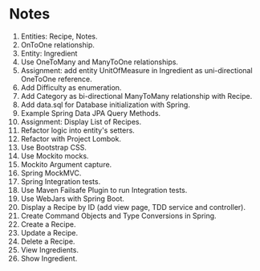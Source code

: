 # Notes

1. Entities: Recipe, Notes.
2. OnToOne relationship.
3. Entity: Ingredient
4. Use OneToMany and ManyToOne relationships.
5. Assignment: add entity UnitOfMeasure in Ingredient as uni-directional OneToOne reference.
6. Add Difficulty as enumeration.
7. Add Category as bi-directional ManyToMany relationship with Recipe.
8. Add data.sql for Database initialization with Spring.
9. Example Spring Data JPA Query Methods.
10. Assignment: Display List of Recipes.
11. Refactor logic into entity's setters.
12. Refactor with Project Lombok.
13. Use Bootstrap CSS.
14. Use Mockito mocks.
15. Mockito Argument capture.
16. Spring MockMVC.
17. Spring Integration tests.
18. Use Maven Failsafe Plugin to run Integration tests.
19. Use WebJars with Spring Boot.
20. Display a Recipe by ID (add view page, TDD service and controller).
21. Create Command Objects and Type Conversions in Spring.
22. Create a Recipe.
23. Update a Recipe.
24. Delete a Recipe.
25. View Ingredients.
26. Show Ingredient.

